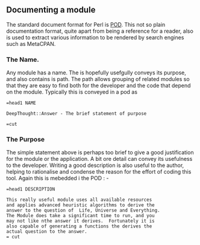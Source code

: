 ## Documenting a module

The standard document format for Perl is [POD](https://perldoc.perl.org/perlpod).  This not so plain documentation format, quite apart from being a reference for a reader, also is used to extract various information to be rendered by search engines such as MetaCPAN.

### The Name.

Any module has a name.  The is hopefully usefgully conveys its purpose, and also contains is path.  The path allows grouping of related modules so that they are easy to find both for the developer and the code that depend on the module.  Typically this is conveyed in a pod as 

```
=head1 NAME

DeepThought::Answer - The brief statement of purpose

=cut
```

### The Purpose

The simple statement above is perhaps too brief to give a good justification for the module or the application.  A bit ore detail can convey its usefulness to the developer.  Writing a good description is also useful to the author, helping to rationalise and condense the reason for the effort of coding this tool.  Again this is mebedded i the POD : -

```
=head1 DESCRIPTION

This really useful module uses all available resources
and applies advanced heuristic algorithms to derive the
answer to the question of  Life, Universe and Everything.
The Module does take a significant time to run, and you
may not like nthe answer it derives.  Fortunately it is
also capable of generating a functions the derives the
actual question to the answer.
= cut
```



